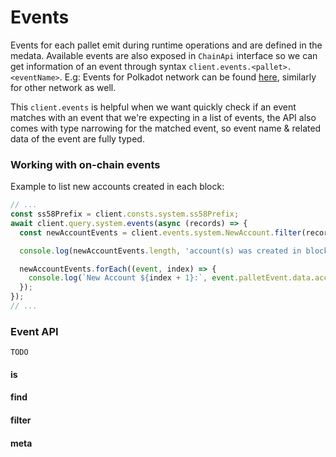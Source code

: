# Events

Events for each pallet emit during runtime operations and are defined in the medata. Available events are also exposed in `ChainApi` interface so we can get information of an event through syntax `client.events.<pallet>.<eventName>`. E.g: Events for Polkadot network can be found [here](https://github.com/dedotdev/chaintypes/blob/main/packages/chaintypes/src/polkadot/events.d.ts), similarly for other network as well.

This `client.events` is helpful when we want quickly check if an event matches with an event that we're expecting in a list of events, the API also comes with type narrowing for the matched event, so event name & related data of the event are fully typed.

### Working with on-chain events

Example to list new accounts created in each block:

```typescript
// ...
const ss58Prefix = client.consts.system.ss58Prefix;
await client.query.system.events(async (records) => {
  const newAccountEvents = client.events.system.NewAccount.filter(records); // or find, is

  console.log(newAccountEvents.length, 'account(s) was created in block', await client.query.system.number());

  newAccountEvents.forEach((event, index) => {
    console.log(`New Account ${index + 1}:`, event.palletEvent.data.account.address(ss58Prefix));
  });
});
// ...
```

### Event API

`TODO`

#### is

#### find

#### filter

#### meta
